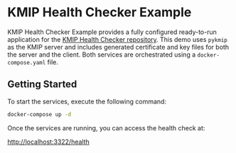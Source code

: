 # KMIP Health Checker Example

KMIP Health Checker Example provides a fully configured ready-to-run application for
the [KMIP Health Checker repository](https://github.com/FriedrichRezner/kmip-health-checker). This demo uses `pykmip`
as the KMIP server and includes generated certificate and key files for both the server and the client. Both services
are orchestrated using a `docker-compose.yaml` file.

## Getting Started

To start the services, execute the following command:

```sh
docker-compose up -d
```

Once the services are running, you can access the health check at:

[http://localhost:3322/health](http://localhost:3322/health)
